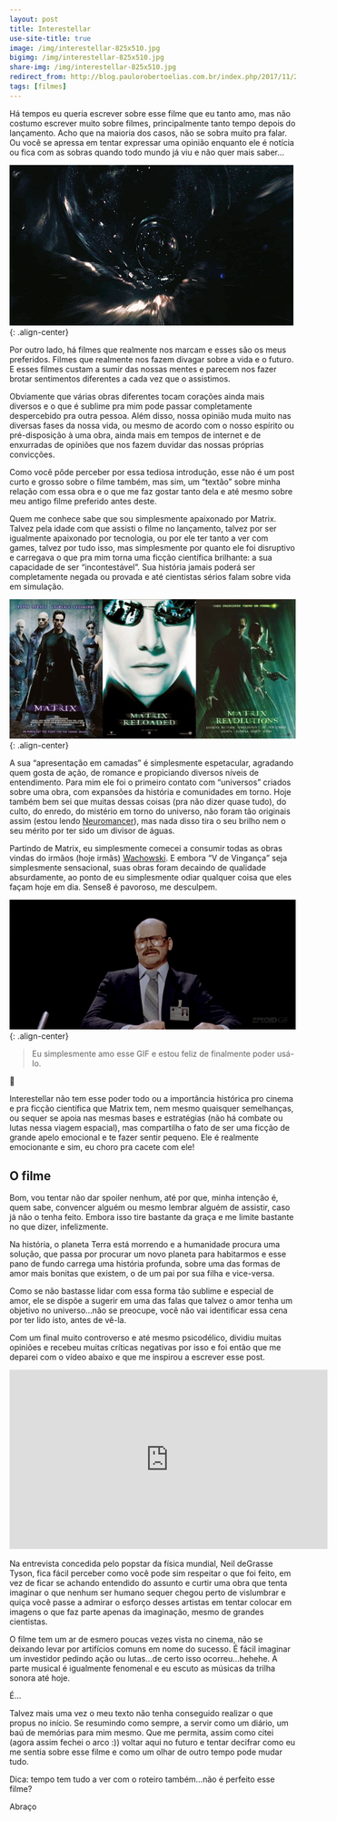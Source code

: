 ```yaml
---
layout: post
title: Interestellar
use-site-title: true
image: /img/interestellar-825x510.jpg
bigimg: /img/interestellar-825x510.jpg
share-img: /img/interestellar-825x510.jpg
redirect_from: http://blog.paulorobertoelias.com.br/index.php/2017/11/28/interestellar/
tags: [filmes]
---
```


Há tempos eu queria escrever sobre esse filme que eu tanto amo, mas não costumo escrever muito sobre filmes, principalmente tanto tempo depois do lançamento. Acho que na maioria dos casos, não se sobra muito pra falar. Ou você se apressa em tentar expressar uma opinião enquanto ele é notícia ou fica com as sobras quando todo mundo já viu e não quer mais saber…

![image](../img/interestellar-gif.gif){: .align-center}

Por outro lado, há filmes que realmente nos marcam e esses são os meus preferidos. Filmes que realmente nos fazem divagar sobre a vida e o futuro. E esses filmes custam a sumir das nossas mentes e parecem nos fazer brotar sentimentos diferentes a cada vez que o assistimos.

Obviamente que várias obras diferentes tocam corações ainda mais diversos e o que é sublime pra mim pode passar completamente despercebido pra outra pessoa. Além disso, nossa opinião muda muito nas diversas fases da nossa vida, ou mesmo de acordo com o nosso espírito ou pré-disposição à uma obra, ainda mais em tempos de internet e de enxurradas de opiniões que nos fazem duvidar das nossas próprias convicções.

Como você pôde perceber por essa tediosa introdução, esse não é um post curto e grosso sobre o filme também, mas sim, um “textão” sobre minha relação com essa obra e o que me faz gostar tanto dela e até mesmo sobre meu antigo filme preferido antes deste.

Quem me conhece sabe que sou simplesmente apaixonado por Matrix. Talvez pela idade com que assisti o filme no lançamento, talvez por ser igualmente apaixonado por tecnologia, ou por ele ter tanto a ver com games, talvez por tudo isso, mas simplesmente por quanto ele foi disruptivo e carregava o que pra mim torna uma ficção científica brilhante: a sua capacidade de ser “incontestável”. Sua história jamais poderá ser completamente negada ou provada e até cientistas sérios falam sobre vida em simulação.

![image](../img/the-matrix-768x374.jpg){: .align-center}

A sua “apresentação em camadas” é simplesmente espetacular, agradando quem gosta de ação, de romance e propiciando diversos níveis de entendimento. Para mim ele foi o primeiro contato com “universos” criados sobre uma obra, com expansões da história e comunidades em torno. Hoje também bem sei que muitas dessas coisas (pra não dizer quase tudo), do culto, do enredo, do mistério em torno do universo, não foram tão originais assim (estou lendo [Neuromancer](https://pt.wikipedia.org/wiki/Neuromancer)), mas nada disso tira o seu brilho nem o seu mérito por ter sido um divisor de águas.

Partindo de Matrix, eu simplesmente comecei a consumir todas as obras vindas do irmãos (hoje irmãs) [Wachowski](https://pt.wikipedia.org/wiki/Lilly_e_Lana_Wachowski). E embora “V de Vingança” seja simplesmente sensacional, suas obras foram decaindo de qualidade absurdamente, ao ponto de eu simplesmente odiar qualquer coisa que eles façam hoje em dia. Sense8 é pavoroso, me desculpem.

![image](../img/cabeca.gif){: .align-center}

> Eu simplesmente amo esse GIF e estou feliz de finalmente poder usá-lo.

🙂

Interestellar não tem esse poder todo ou a importância histórica pro cinema e pra ficção científica que Matrix tem, nem mesmo quaisquer semelhanças, ou sequer se apoia nas mesmas bases e estratégias (não há combate ou lutas nessa viagem espacial), mas compartilha o fato de ser uma ficção de grande apelo emocional e te fazer sentir pequeno. Ele é realmente emocionante e sim, eu choro pra cacete com ele!

## O filme

Bom, vou tentar não dar spoiler nenhum, até por que, minha intenção é, quem sabe, convencer alguém ou mesmo lembrar alguém de assistir, caso já não o tenha feito. Embora isso tire bastante da graça e me limite bastante no que dizer, infelizmente.

Na história, o planeta Terra está morrendo e a humanidade procura uma solução, que passa por procurar um novo planeta para habitarmos e esse pano de fundo carrega uma história profunda, sobre uma das formas de amor mais bonitas que existem, o de um pai por sua filha e vice-versa.

Como se não bastasse lidar com essa forma tão sublime e especial de amor, ele se dispõe a sugerir em uma das falas que talvez o amor tenha um objetivo no universo…não se preocupe, você não vai identificar essa cena por ter lido isto, antes de vê-la.

Com um final muito controverso e até mesmo psicodélico, dividiu muitas opiniões e recebeu muitas críticas negativas por isso e foi então que me deparei com o vídeo abaixo e que me inspirou a escrever esse post.

<iframe width="560" height="315" src="https://www.youtube.com/embed/VlI4teTYvpk" frameborder="0" allow="accelerometer; autoplay; encrypted-media; gyroscope; picture-in-picture" allowfullscreen></iframe>

Na entrevista concedida pelo popstar da física mundial, Neil deGrasse Tyson, fica fácil perceber como você pode sim respeitar o que foi feito, em vez de ficar se achando entendido do assunto e curtir uma obra que tenta imaginar o que nenhum ser humano sequer chegou perto de vislumbrar e quiça você passe a admirar o esforço desses artistas em tentar colocar em imagens o que faz parte apenas da imaginação, mesmo de grandes cientistas.

O filme tem um ar de esmero poucas vezes vista no cinema, não se deixando levar por artifícios comuns em nome do sucesso. É fácil imaginar um investidor pedindo ação ou lutas…de certo isso ocorreu…hehehe. A parte musical é igualmente fenomenal e eu escuto as músicas da trilha sonora até hoje.

É…

Talvez mais uma vez o meu texto não tenha conseguido realizar o que propus no início. Se resumindo como sempre, a servir como um diário, um baú de memórias para mim mesmo. Que me permita, assim como citei (agora assim fechei o arco :)) voltar aqui no futuro e tentar decifrar como eu me sentia sobre esse filme e como um olhar de outro tempo pode mudar tudo.

Dica: tempo tem tudo a ver com o roteiro também…não é perfeito esse filme?

Abraço
